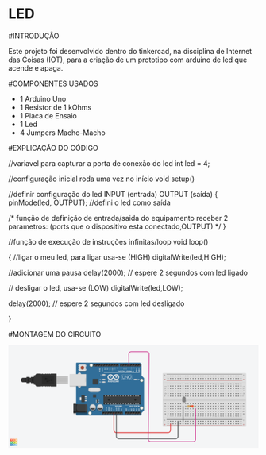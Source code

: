 # LED

#INTRODUÇÃO

Este projeto foi desenvolvido dentro do tinkercad, na disciplina de Internet das Coisas (IOT), para a criação de um prototipo com arduino de led que acende e apaga.

#COMPONENTES USADOS

- 1 Arduino Uno
- 1 Resistor de 1 kOhms
- 1 Placa de Ensaio
- 1 Led 
- 4 Jumpers Macho-Macho

#EXPLICAÇÃO DO CÓDIGO 

//variavel para capturar a porta de conexão do led int led = 4;

//configuração inicial roda uma vez no início 
void setup() 

//definir configuração do led INPUT (entrada) OUTPUT (saída)
{ 
  pinMode(led, OUTPUT); //defini o led como saída 
  
/*
função de definição de entrada/saida do equipamento 
receber 2 parametros:
(ports que o dispositivo esta conectado,OUTPUT)
*/
  }

//função de execução de instruções infinitas/loop
void loop()

{ 
  //ligar o meu led, para ligar usa-se (HIGH) 
  digitalWrite(led,HIGH);
  
  //adicionar uma pausa 
  delay(2000); // espere 2 segundos com led ligado
  
  // desligar o led, usa-se (LOW)
  digitalWrite(led,LOW);
  
  delay(2000); // espere 2 segundos com led desligado

}

#MONTAGEM DO CIRCUITO

![LED](ATV-01led.png)





















